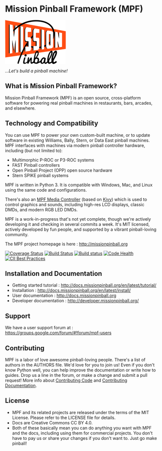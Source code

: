 Mission Pinball Framework (MPF)
===============================

<img align="center" height="146" src="mpf-logo-200.png"/>

<em>...Let's build a pinball machine!</em>

What is Mission Pinball Framework?
----------------------------------

Mission Pinball Framework (MPF) is an open source, cross-platform software for powering real pinball
machines in restaurants, bars, arcades, and elsewhere.

Technology and Compatibility
----------------------------

You can use MPF to power your own custom-built machine, or to update software in existing Williams, Bally,
Stern, or Data East pinball machines. MPF interfaces with machines via modern pinball controller hardware, including (but not limited to):

* Multimorphic P-ROC or P3-ROC systems
* FAST Pinball controllers
* Open Pinball Project (OPP) open source hardware
* Stern SPIKE pinball systems

MPF is written in Python 3. It is compatible with Windows, Mac, and Linux using the same code and configurations.

There's also an [MPF Media Controller](https://github.com/missionpinball/mpf-mc/) (based on [Kivy](http://kivy.org))
which is used to control graphics and sounds, including high-res LCD displays, classic DMDs, and modern RGB LED DMDs.

MPF is a work-in-progress that's not yet complete, though we're actively developing it and checking in several commits a
week. It's MIT licensed, actively developed by fun people, and supported by a vibrant pinball-loving community.

The MPF project homepage is here : http://missionpinball.org

[![Coverage Status](https://coveralls.io/repos/missionpinball/mpf/badge.svg?branch=dev&service=github)](https://coveralls.io/github/missionpinball/mpf?branch=dev)
[![Build Status](https://travis-ci.org/missionpinball/mpf.svg?branch=dev)](https://travis-ci.org/missionpinball/mpf)
[![Build status](https://ci.appveyor.com/api/projects/status/ir15w3bo3kq19na1?svg=true)](https://ci.appveyor.com/project/toomanybrians/mpf)
[![Code Health](https://landscape.io/github/missionpinball/mpf/dev/landscape.svg?style=flat)](https://landscape.io/github/missionpinball/mpf/dev)
[![CII Best Practices](https://bestpractices.coreinfrastructure.org/projects/1687/badge)](https://bestpractices.coreinfrastructure.org/projects/1687)


Installation and Documentation
------------------------------
* Getting started tutorial : http://docs.missionpinball.org/en/latest/tutorial/
* Installation : http://docs.missionpinball.org/en/latest/install/
* User documentation : http://docs.missionpinball.org
* Developer documentation : http://developer.missionpinball.org/

Support
-------
We have a user support forum at : https://groups.google.com/forum/#!forum/mpf-users

Contributing
------------
MPF is a labor of love awesome pinball-loving people. There's a list of authors in the AUTHORS file. We'd love for you
to join us! Even if you don't know Python well, you can help improve the documentation or write how to guides. Drop us a
line in the forum, or make a change and submit a pull request! More info about [Contributing Code](http://docs.missionpinball.org/en/latest/about/contributing_to_mpf.html)
and [Contributing Documentation](http://docs.missionpinball.org/en/latest/about/contributing_to_mpf_docs.html).

License
-------
* MPF and its related projects are released under the terms of the MIT License. Please refer to the LICENSE file for details.
* Docs are Creative Commons CC BY 4.0.
* Both of these basically mean you can do anything you want with MPF and the docs, including using them for commercial
  projects. You don't have to pay us or share your changes if you don't want to. Just go make pinball!
